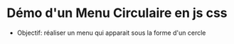 # Démo d'un Menu Circulaire en js css 

 - Objectif:
   réaliser un menu qui apparait sous la forme d'un cercle

<img src="" >
